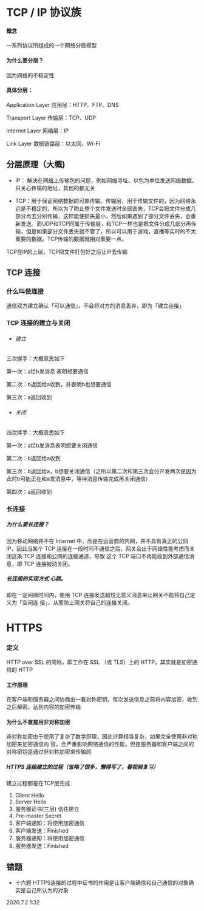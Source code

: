 # TCP / IP 协议族

####  概念

 ⼀系列协议所组成的⼀个⽹络分层模型 

#### 为什么要分层？

 因为⽹络的不稳定性

#### 具体分层：

 Application Layer 应⽤层：HTTP、FTP、DNS 

Transport Layer 传输层：TCP、UDP

 Internet Layer ⽹络层：IP 

Link Layer 数据链路层：以太⽹、Wi-Fi

## 分层原理（大概)

- IP： 解决在网络上传输包的问题，例如网络寻址、以包为单位发送网络数据，只关心传输的地址，其他的都无关

- TCP：用于保证网络数据的可靠传输。传输层，用于传输文件的，因为网络永远是不稳定的，所以为了防止整个文件发送时全部丢失，TCP会把文件分成几部分再去分别传输，这样能使损失最小，然后如果遇到了部分文件丢失，会重新发送。而UDP和TCP同属于传输层，和TCP一样也是把文件分成几部分再传输，但是如果部分文件丢失就不管了，所以可以用于游戏，直播等实时的不太重要的数据。TCP传输的数据就相对重要一点。

TCP在IP的上层，TCP把文件打包好之后让IP去传输

## TCP 连接

###  什么叫做连接

 通信双⽅建⽴确认「可以通信」，不会将对⽅的消息丢弃，即为「建⽴连接」

###  TCP 连接的建⽴与关闭

- ###### 建立

三次握手：大概意思如下

第一次：a给b发消息 表明想要通信

第二次：b返回给a收到，并表明b也想要通信

第三次：a返回收到

- ###### 关闭

四次挥手：大概意思如下

第一次：a给b发消息表明想要关闭通信

第二次：b返回给a收到

第三次：b返回给a，b想要关闭通信（之所以第二次和第三次会分开发两次是因为此时b可能正在和a发消息中，等待消息传输完成再关闭通信）

第四次：a返回收到

### 长连接

##### 为什么要⻓连接？

因为移动⽹络并不在 Internet 中，⽽是在运营商的内⽹，并不具有真正的公⽹ IP，因此当某个 TCP 连接在⼀段时间不通信之后，⽹关会出于⽹络性能考虑⽽关闭这条 TCP 连接和公⽹的连接通道，导致 这个 TCP 端⼝不再能收到外部通信消息，即 TCP 连接被动关闭。

##### ⻓连接的实现⽅式 ⼼跳。

即在⼀定间隔时间内，使⽤ TCP 连接发送超短⽆意义消息来让⽹关不能将⾃⼰定义为「空闲连 接」，从⽽防⽌⽹关将⾃⼰的连接关闭。

# HTTPS

### 定义 

HTTP over SSL 的简称，即⼯作在 SSL （或 TLS）上的 HTTP。其实就是加密通信的 HTTP

#### 工作原理

在客户端和服务器之间协商出⼀套对称密钥，每次发送信息之前将内容加密，收到之后解密，达到内容的加密传输

#### 为什么不直接⽤⾮对称加密

⾮对称加密由于使⽤了复杂了数学原理，因此计算相当复杂，如果完全使⽤⾮对称加密来加密通信内 容，会严重影响⽹络通信的性能，但是服务器和客户端之间的对称密钥是通过非对称加密来传输的

##### HTTPS 连接建⽴的过程（省略了很多，懒得写了，看视频复习）

建立过程都是在TCP层完成

1. Client Hello
2.  Server Hello 
3. 服务器证书(三层) 信任建⽴ 
4.  Pre-master Secret 
5.  客户端通知：将使⽤加密通信 
6. 客户端发送：Finished 
7. 服务器通知：将使⽤加密通信
8. 服务器发送：Finished

## 错题
* 十六题 HTTPS连接的过程中证书的作用是让客户端确信和自己通信的对象确实是自己所认为的对象


2020.7.2 1:32
